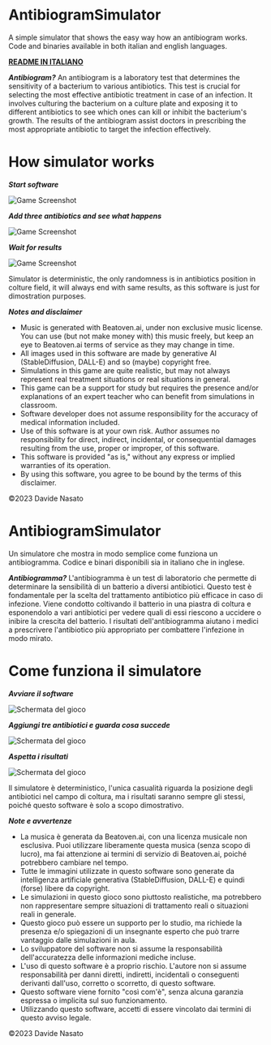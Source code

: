 # AntibiogramSimulator
A simple simulator that shows the easy way how an antibiogram works. Code and binaries available in both italian and english languages.

[**README IN ITALIANO**](#italiano)

***Antibiogram?***
An antibiogram is a laboratory test that determines the sensitivity of a bacterium to various antibiotics. This test is crucial for selecting the most effective antibiotic treatment in case of an infection. It involves culturing the bacterium on a culture plate and exposing it to different antibiotics to see which ones can kill or inhibit the bacterium's growth. The results of the antibiogram assist doctors in prescribing the most appropriate antibiotic to target the infection effectively.

# How simulator works

***Start software***

![Game Screenshot](/screenshots/abioscreen.png)

***Add three antibiotics and see what happens***

![Game Screenshot](/screenshots/abioscreen1.png)

***Wait for results***

![Game Screenshot](/screenshots/abioscreen2.png)

Simulator is deterministic, the only randomness is in antibiotics position in colture field, it will always end with same results, as this software is just for dimostration purposes.

***Notes and disclaimer***

- Music is generated with Beatoven.ai, under non exclusive music license. You can use (but not make money with) this music freely, but keep an eye to Beatoven.ai terms of service as they may change in time.
- All images used in this software are made by generative AI (StableDiffusion, DALL-E) and so (maybe) copyright free.
- Simulations in this game are quite realistic, but may not always represent real treatment situations or real situations in general.
- This game can be a support for study but requires the presence and/or explanations of an expert teacher who can benefit from simulations in classroom.
- Software developer does not assume responsibility for the accuracy of medical information included.
- Use of this software is at your own risk. Author assumes no responsibility for direct, indirect, incidental, or consequential damages resulting from the use, proper or improper, of this software.
- This software is provided "as is," without any express or implied warranties of its operation.
- By using this software, you agree to be bound by the terms of this disclaimer.

©2023 Davide Nasato

<a name="italiano"></a>
# AntibiogramSimulator
Un simulatore che mostra in modo semplice come funziona un antibiogramma. Codice e binari disponibili sia in italiano che in inglese.

***Antibiogramma?***
L'antibiogramma è un test di laboratorio che permette di determinare la sensibilità di un batterio a diversi antibiotici. Questo test è fondamentale per la scelta del trattamento antibiotico più efficace in caso di infezione. Viene condotto coltivando il batterio in una piastra di coltura e esponendolo a vari antibiotici per vedere quali di essi riescono a uccidere o inibire la crescita del batterio. I risultati dell'antibiogramma aiutano i medici a prescrivere l'antibiotico più appropriato per combattere l'infezione in modo mirato.

# Come funziona il simulatore

***Avviare il software***

![Schermata del gioco](/screenshots/abioscreenit.png)

***Aggiungi tre antibiotici e guarda cosa succede***

![Schermata del gioco](/screenshots/abioscreenit1.png)

***Aspetta i risultati***

![Schermata del gioco](/screenshots/abioscreenit2.png)

Il simulatore è deterministico, l'unica casualità riguarda la posizione degli antibiotici nel campo di coltura, ma i risultati saranno sempre gli stessi, poiché questo software è solo a scopo dimostrativo.

***Note e avvertenze***

- La musica è generata da Beatoven.ai, con una licenza musicale non esclusiva. Puoi utilizzare liberamente questa musica (senza scopo di lucro), ma fai attenzione ai termini di servizio di Beatoven.ai, poiché potrebbero cambiare nel tempo.
- Tutte le immagini utilizzate in questo software sono generate da intelligenza artificiale generativa (StableDiffusion, DALL-E) e quindi (forse) libere da copyright.
- Le simulazioni in questo gioco sono piuttosto realistiche, ma potrebbero non rappresentare sempre situazioni di trattamento reali o situazioni reali in generale.
- Questo gioco può essere un supporto per lo studio, ma richiede la presenza e/o spiegazioni di un insegnante esperto che può trarre vantaggio dalle simulazioni in aula.
- Lo sviluppatore del software non si assume la responsabilità dell'accuratezza delle informazioni mediche incluse.
- L'uso di questo software è a proprio rischio. L'autore non si assume responsabilità per danni diretti, indiretti, incidentali o conseguenti derivanti dall'uso, corretto o scorretto, di questo software.
- Questo software viene fornito "così com'è", senza alcuna garanzia espressa o implicita sul suo funzionamento.
- Utilizzando questo software, accetti di essere vincolato dai termini di questo avviso legale.

©2023 Davide Nasato

